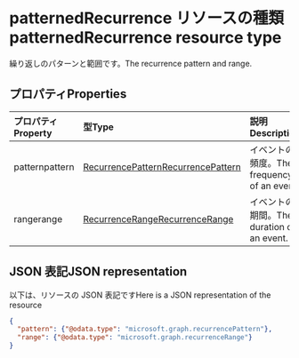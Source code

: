# <a name="patternedrecurrence-resource-type"></a><span data-ttu-id="de72d-101">patternedRecurrence リソースの種類</span><span class="sxs-lookup"><span data-stu-id="de72d-101">patternedRecurrence resource type</span></span>

<span data-ttu-id="de72d-102">繰り返しのパターンと範囲です。</span><span class="sxs-lookup"><span data-stu-id="de72d-102">The recurrence pattern and range.</span></span>

## <a name="properties"></a><span data-ttu-id="de72d-103">プロパティ</span><span class="sxs-lookup"><span data-stu-id="de72d-103">Properties</span></span>
| <span data-ttu-id="de72d-104">プロパティ</span><span class="sxs-lookup"><span data-stu-id="de72d-104">Property</span></span>     | <span data-ttu-id="de72d-105">型</span><span class="sxs-lookup"><span data-stu-id="de72d-105">Type</span></span>   |<span data-ttu-id="de72d-106">説明</span><span class="sxs-lookup"><span data-stu-id="de72d-106">Description</span></span>|
|:---------------|:--------|:----------|
|<span data-ttu-id="de72d-107">pattern</span><span class="sxs-lookup"><span data-stu-id="de72d-107">pattern</span></span>|[<span data-ttu-id="de72d-108">RecurrencePattern</span><span class="sxs-lookup"><span data-stu-id="de72d-108">RecurrencePattern</span></span>](recurrencepattern.md)|<span data-ttu-id="de72d-109">イベントの頻度。</span><span class="sxs-lookup"><span data-stu-id="de72d-109">The frequency of an event.</span></span>|
|<span data-ttu-id="de72d-110">range</span><span class="sxs-lookup"><span data-stu-id="de72d-110">range</span></span>|[<span data-ttu-id="de72d-111">RecurrenceRange</span><span class="sxs-lookup"><span data-stu-id="de72d-111">RecurrenceRange</span></span>](recurrencerange.md)|<span data-ttu-id="de72d-112">イベントの期間。</span><span class="sxs-lookup"><span data-stu-id="de72d-112">The duration of an event.</span></span>|

## <a name="json-representation"></a><span data-ttu-id="de72d-113">JSON 表記</span><span class="sxs-lookup"><span data-stu-id="de72d-113">JSON representation</span></span>

<span data-ttu-id="de72d-114">以下は、リソースの JSON 表記です</span><span class="sxs-lookup"><span data-stu-id="de72d-114">Here is a JSON representation of the resource</span></span>

<!-- {
  "blockType": "resource",
  "optionalProperties": [

  ],
  "@odata.type": "microsoft.graph.patternedrecurrence"
}-->

```json
{
  "pattern": {"@odata.type": "microsoft.graph.recurrencePattern"},
  "range": {"@odata.type": "microsoft.graph.recurrenceRange"}
}

```

<!-- uuid: 8fcb5dbc-d5aa-4681-8e31-b001d5168d79
2015-10-25 14:57:30 UTC -->
<!-- {
  "type": "#page.annotation",
  "description": "patternedRecurrence resource",
  "keywords": "",
  "section": "documentation",
  "tocPath": ""
}-->